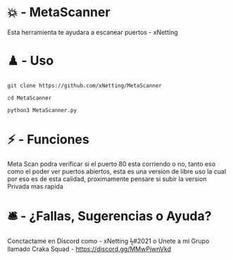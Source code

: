 # 💥 - MetaScanner

Esta herramienta te ayudara a escanear puertos - xNetting

# ♟ - Uso 

```

git clone https://github.com/xNetting/MetaScanner

cd MetaScanner

python3 MetaScanner.py

```


# ⚡ - Funciones

Meta Scan podra verificar si el puerto 80 esta corriendo o no, tanto eso como el poder ver puertos abiertos, esta es una version de libre uso la cual por eso es de esta calidad, proximamente pensare si subir la version Privada mas rapida

# 🛎 - ¿Fallas, Sugerencias o Ayuda?

Conctactame en Discord como - xNetting ϟ#2021 o Unete a mi Grupo llamado Craka Squad - https://discord.gg/MMwPjwnVkd 
